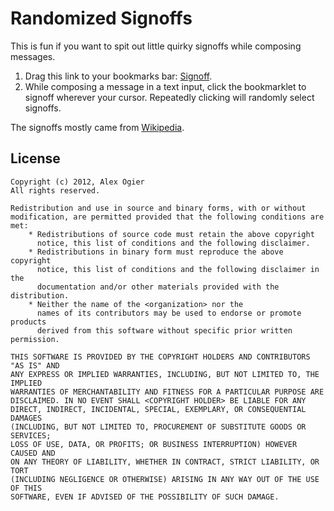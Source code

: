 Randomized Signoffs
===================

This is fun if you want to spit out little quirky signoffs while composing
messages.

1. Drag this link to your bookmarks bar: [Signoff][1].
2. While composing a message in a text input, click the bookmarklet to
    signoff wherever your cursor. Repeatedly clicking will randomly select
    signoffs.

The signoffs mostly came from [Wikipedia][2].

[1]: javascript:{{bookmarklet}}
[2]: http://en.wikipedia.org/wiki/Parting_phrase

License
-------

    Copyright (c) 2012, Alex Ogier
    All rights reserved.

    Redistribution and use in source and binary forms, with or without
    modification, are permitted provided that the following conditions are met:
        * Redistributions of source code must retain the above copyright
          notice, this list of conditions and the following disclaimer.
        * Redistributions in binary form must reproduce the above copyright
          notice, this list of conditions and the following disclaimer in the
          documentation and/or other materials provided with the distribution.
        * Neither the name of the <organization> nor the
          names of its contributors may be used to endorse or promote products
          derived from this software without specific prior written permission.

    THIS SOFTWARE IS PROVIDED BY THE COPYRIGHT HOLDERS AND CONTRIBUTORS "AS IS" AND
    ANY EXPRESS OR IMPLIED WARRANTIES, INCLUDING, BUT NOT LIMITED TO, THE IMPLIED
    WARRANTIES OF MERCHANTABILITY AND FITNESS FOR A PARTICULAR PURPOSE ARE
    DISCLAIMED. IN NO EVENT SHALL <COPYRIGHT HOLDER> BE LIABLE FOR ANY
    DIRECT, INDIRECT, INCIDENTAL, SPECIAL, EXEMPLARY, OR CONSEQUENTIAL DAMAGES
    (INCLUDING, BUT NOT LIMITED TO, PROCUREMENT OF SUBSTITUTE GOODS OR SERVICES;
    LOSS OF USE, DATA, OR PROFITS; OR BUSINESS INTERRUPTION) HOWEVER CAUSED AND
    ON ANY THEORY OF LIABILITY, WHETHER IN CONTRACT, STRICT LIABILITY, OR TORT
    (INCLUDING NEGLIGENCE OR OTHERWISE) ARISING IN ANY WAY OUT OF THE USE OF THIS
    SOFTWARE, EVEN IF ADVISED OF THE POSSIBILITY OF SUCH DAMAGE.
